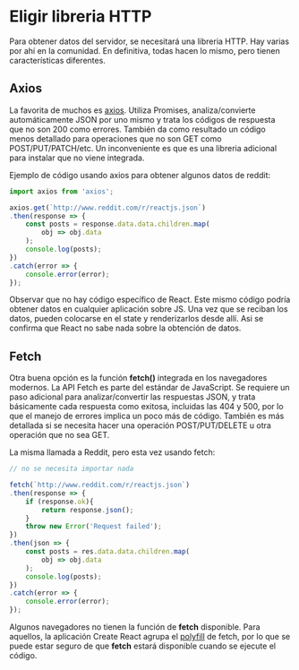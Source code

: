 # Eligir libreria HTTP

Para obtener datos del servidor, se necesitará una libreria HTTP. Hay varias por ahí en la comunidad. En definitiva, todas hacen lo mismo, pero tienen características diferentes.

## Axios

La favorita de muchos es [axios](https://github.com/axios/axios). Utiliza Promises, analiza/convierte automáticamente JSON por uno mismo y trata los códigos de respuesta que no son 200 como errores. También da como resultado un código menos detallado para operaciones que no son GET como POST/PUT/PATCH/etc. Un inconveniente es que es una libreria adicional para instalar que no viene integrada.

Ejemplo de código usando axios para obtener algunos datos de reddit:

```js
import axios from 'axios';

axios.get(`http://www.reddit.com/r/reactjs.json`)
.then(response => {
    const posts = response.data.data.children.map(
        obj => obj.data
    );
    console.log(posts);
})
.catch(error => {
    console.error(error);
});
```

Observar que no hay código específico de React. Este mismo código podría obtener datos en cualquier aplicación sobre JS. Una vez que se reciban los datos, pueden colocarse en el state y renderizarlos desde allí. Asi se confirma que React no sabe nada sobre la obtención de datos.

## Fetch

Otra buena opción es la función **fetch()** integrada en los navegadores modernos. La API Fetch es parte del estándar de JavaScript. Se requiere un paso adicional para analizar/convertir las respuestas JSON, y trata básicamente cada respuesta como exitosa, incluidas las 404 y 500, por lo que el manejo de errores implica un poco más de código. También es más detallada si se necesita hacer una operación POST/PUT/DELETE u otra operación que no sea GET.

La misma llamada a Reddit, pero esta vez usando fetch:

```js
// no se necesita importar nada

fetch(`http://www.reddit.com/r/reactjs.json`)
.then(response => {
    if (response.ok){
        return response.json();
    }
    throw new Error('Request failed');
})
.then(json => {
    const posts = res.data.data.children.map(
        obj => obj.data
    );
    console.log(posts);
})
.catch(error => {
    console.error(error);
});
```

Algunos navegadores no tienen la función de **fetch** disponible. Para aquellos, la aplicación Create React agrupa el [polyfill](https://developer.mozilla.org/es/docs/Glossary/Polyfill) de fetch, por lo que se puede estar seguro de que **fetch** estará disponible cuando se ejecute el código.